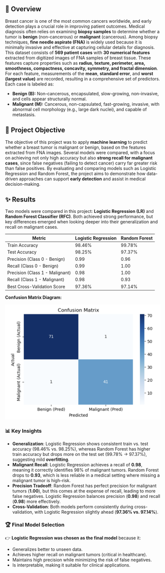 ## 📌 Overview
Breast cancer is one of the most common cancers worldwide, and early detection plays a crucial role in improving patient outcomes. Medical diagnosis often relies on examining **biopsy samples** to determine whether a tumor is **benign** (non-cancerous) or **malignant** (cancerous). Among biopsy techniques, **fine needle aspirate (FNA)** is widely used because it is minimally invasive and effective at capturing cellular details for diagnosis. This dataset consists of **569 patient cases** with **30 numerical features** extracted from digitized images of FNA samples of breast tissue. These features capture properties such as **radius, texture, perimeter, area, smoothness, compactness, concavity, symmetry, and fractal dimension**. For each feature, measurements of the **mean**, **standard error**, and **worst (largest value)** are recorded, resulting in a comprehensive set of predictors. Each case is labeled as:
- **Benign (B):** Non-cancerous, encapsulated, slow-growing, non-invasive, and cells appear structurally normal.  
- **Malignant (M):** Cancerous, non-capsulated, fast-growing, invasive, with abnormal cell morphology (e.g., large dark nuclei), and capable of metastasis.  

## 🎯 Project Objective
The objective of this project was to apply **machine learning** to predict whether a breast tumor is malignant or benign, based on the features extracted from FNA images. Several models were compared, with a focus on achieving not only high accuracy but also **strong recall for malignant cases**, since false negatives (failing to detect cancer) carry far greater risk than false positives. By evaluating and comparing models such as Logistic Regression and Random Forest, the project aims to demonstrate how data-driven approaches can support **early detection** and assist in medical decision-making.

## ✨ Results
Two models were compared in this project: **Logistic Regression (LR)** and **Random Forest Classifier (RFC)**. Both achieved strong performance, but key differences emerged when looking deeper into their generalization and recall on malignant cases.

| Metric                  | Logistic Regression | Random Forest |
|--------------------------|---------------------|---------------|
| Train Accuracy           | 98.46%              | 99.78%        |
| Test Accuracy            | 98.25%              | 97.37%        |
| Precision (Class 0 - Benign) | 0.99           | 0.96          |
| Recall (Class 0 - Benign)    | 0.99           | 1.00          |
| Precision (Class 1 - Malignant) | 0.98        | 1.00          |
| Recall (Class 1 - Malignant)    | 0.98        | 0.93          |
| Best Cross-Validation Score     | 97.36%      | 97.14%        |

**Confusion Matrix Diagram:**

<img src="images/confusion_matrix.png" alt="Confusion Matrix" width="550"/>


### 📊 Key Insights
- **Generalization**: Logistic Regression shows consistent train vs. test accuracy (98.46% vs. 98.25%), whereas Random Forest has higher train accuracy but drops more on the test set (99.78% → 97.37%), suggesting mild **overfitting**.  
- **Malignant Recall**: Logistic Regression achieves a recall of **0.98**, meaning it correctly identifies 98% of malignant tumors. Random Forest drops to **0.93**, which is less reliable in a medical setting where missing a malignant tumor is high-risk.  
- **Precision Tradeoff**: Random Forest has perfect precision for malignant tumors (**1.00**), but this comes at the expense of recall, leading to more false negatives. Logistic Regression balances precision (**0.98**) and recall (**0.98**) more effectively.  
- **Cross-Validation**: Both models perform consistently during cross-validation, with Logistic Regression slightly ahead (**97.36% vs. 97.14%**).  

### 🏆 Final Model Selection
👉 **Logistic Regression was chosen as the final model** because it:  
- Generalizes better to unseen data.  
- Achieves higher recall on malignant tumors (critical in healthcare).  
- Maintains high precision while minimizing the risk of false negatives.  
- Is interpretable, making it suitable for clinical applications.  
